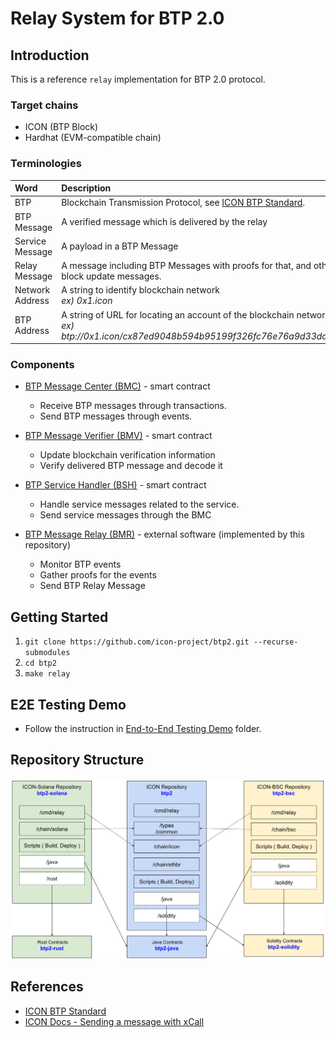 # Relay System for BTP 2.0

## Introduction

This is a reference `relay` implementation for BTP 2.0 protocol.

### Target chains
* ICON (BTP Block)
* Hardhat (EVM-compatible chain)

### Terminologies

| Word            | Description                                                                                                                             |
|:----------------|:----------------------------------------------------------------------------------------------------------------------------------------|
| BTP             | Blockchain Transmission Protocol, see [ICON BTP Standard](https://github.com/icon-project/IIPs/blob/master/IIPS/iip-25.md).             |
| BTP Message     | A verified message which is delivered by the relay                                                                                      |
| Service Message | A payload in a BTP Message                                                                                                              |
| Relay Message   | A message including BTP Messages with proofs for that, and other block update messages.                                                 |
| Network Address | A string to identify blockchain network <br/> *ex) 0x1.icon*                                                                            |
| BTP Address     | A string of URL for locating an account of the blockchain network <br/> *ex) btp://0x1.icon/cx87ed9048b594b95199f326fc76e76a9d33dd665b* |

### Components

* [BTP Message Center (BMC)](https://github.com/icon-project/IIPs/blob/master/IIPS/iip-25.md#btp-message-center) - smart contract
  - Receive BTP messages through transactions.
  - Send BTP messages through events.

* [BTP Message Verifier (BMV)](https://github.com/icon-project/IIPs/blob/master/IIPS/iip-25.md#btp-message-verifier) - smart contract
  - Update blockchain verification information
  - Verify delivered BTP message and decode it

* [BTP Service Handler (BSH)](https://github.com/icon-project/IIPs/blob/master/IIPS/iip-25.md#btp-service-handler) - smart contract
  - Handle service messages related to the service.
  - Send service messages through the BMC

* [BTP Message Relay (BMR)](doc/bmr.md) - external software (implemented by this repository)
  - Monitor BTP events
  - Gather proofs for the events
  - Send BTP Relay Message

## Getting Started
1. `git clone https://github.com/icon-project/btp2.git --recurse-submodules`
2. `cd btp2`
3. `make relay`

## E2E Testing Demo
* Follow the instruction in [End-to-End Testing Demo](e2edemo) folder.

## Repository Structure
![repository structure](doc/img/repository_structure_v2.svg)

## References
* [ICON BTP Standard](https://github.com/icon-project/IIPs/blob/master/IIPS/iip-25.md)
* [ICON Docs - Sending a message with xCall](https://docs.icon.community/cross-chain-communication/xcall/sending-a-message-with-xcall)
